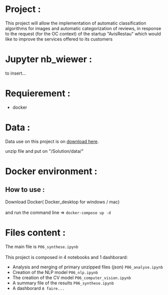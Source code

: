 # Project :

This project will allow the implementation of automatic classification algorithms for images and automatic categorization of reviews, in response to the request (for the OC context) of the startup "AvisRestau" which would like to improve the services offered to its customers

# Jupyter nb_wiewer :

to insert...

# Requierement :

- docker

# Data :

Data use on this project is on <a href="https://www.yelp.com/dataset/download">download here</a>.<br> 

unzip file and put on "/Solution/data/"


# Docker environment :

## How to use :

Download Docker( Docker_desktop for windows / mac)<br>
<br>
and run the command line => `docker-compose up -d`

# Files content :

The main file is `P06_synthese.ipynb`<br>
<br>
This project is composed in 4 notebooks and 1 dashborard:
- Analysis and merging of primary unzipped files (json) `P06_analyse.ipynb`
- Creation of the NLP model `P06_nlp.ipynb`
- The creation of the CV model `P06_computer_vision.ipynb`
- A summary file of the results `P06_synthese.ipynb`
- A dashborard `A faire...`
